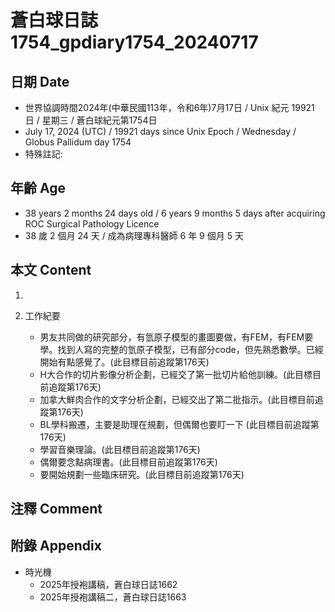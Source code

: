 [_metadata_:encoding]: - "utf-8"
[_metadata_:language]: - "zh-Hant-TW"
[_metadata_:fileformat]: - "markdown"
[_metadata_:MIME_type]: - "text/plain"
[_metadata_:markdown_version]: - "commonmark version 0.30"
[_metadata_:markdown_spec]: - "https://spec.commonmark.org/0.30/"

# 蒼白球日誌1754_gpdiary1754_20240717 #

## 日期 Date ##

* 世界協調時間2024年(中華民國113年，令和6年)7月17日 / Unix 紀元 19921 日 / 星期三 / 蒼白球紀元第1754日
* July 17, 2024 (UTC) / 19921 days since Unix Epoch / Wednesday / Globus Pallidum day 1754
* 特殊註記:

## 年齡 Age ##

* 38 years 2 months 24 days old / 6 years 9 months 5 days after acquiring ROC Surgical Pathology Licence
* 38 歲 2 個月 24 天 / 成為病理專科醫師 6 年 9 個月 5 天

## 本文 Content ##

1. 

2. 工作紀要

    - 男友共同做的研究部分，有氫原子模型的畫圖要做，有FEM，有FEM要學。找到人寫的完整的氫原子模型，已有部分code，但先熟悉數學。已經開始有點感覺了。(此目標目前追蹤第176天)
    - H大合作的切片影像分析企劃，已經交了第一批切片給他訓練。(此目標目前追蹤第176天)
    - 加拿大鮮肉合作的文字分析企劃，已經交出了第二批指示。(此目標目前追蹤第176天)
    - BL學科搬遷，主要是助理在規劃，但偶爾也要盯一下 (此目標目前追蹤第176天)
    - 學習音樂理論。(此目標目前追蹤第176天)
    - 偶爾要念點病理書。(此目標目前追蹤第176天)
    - 要開始規劃一些臨床研究。(此目標目前追蹤第176天)

## 注釋 Comment ##


## 附錄 Appendix ##

* 時光機
    - 2025年授袍講稿，蒼白球日誌1662
    - 2025年授袍講稿二，蒼白球日誌1663

